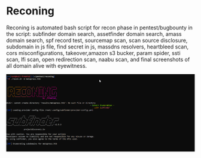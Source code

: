 # Reconing
Reconing is automated bash script for recon phase in pentest/bugbounty
in the script: subfinder domain search, assetfinder domain search, amass domain search, spf record test, sourcemap scan, scan source disclosure, subdomain in js file, find secret in js, massdns resolvers, heartbleed scan, cors misconfigurations, takeover,amazon s3 bucker, param spider, ssti scan, lfi scan, open redirection scan, naabu scan, and final screenshots of all domain alive with eyewitness.

![Screenshot](screenshot.png)
